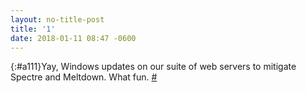 ```yaml
---
layout: no-title-post
title: '1'
date: 2018-01-11 08:47 -0600
---
```

[](){:#a111}Yay, Windows updates on our suite of web servers to mitigate Spectre and Meltdown. What fun. [#](#a111)
